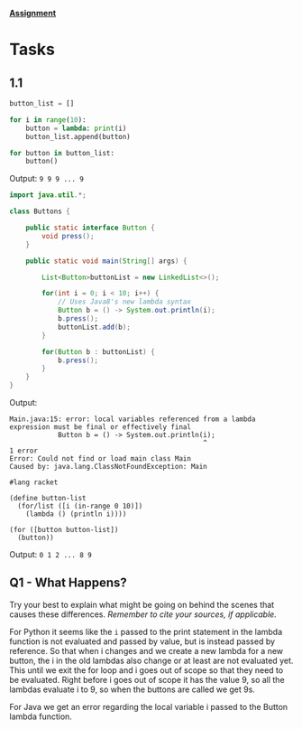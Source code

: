 [**Assignment**](https://cs.brown.edu/courses/csci1730/2022/loops.html)

# Tasks
## 1.1
```python
button_list = []

for i in range(10):
    button = lambda: print(i)
    button_list.append(button)

for button in button_list:
    button()
```

Output: `9 9 9 ... 9`

```java
import java.util.*;

class Buttons {

    public static interface Button {
        void press();
    }

    public static void main(String[] args) {

        List<Button>buttonList = new LinkedList<>();

        for(int i = 0; i < 10; i++) {
            // Uses Java8's new lambda syntax
            Button b = () -> System.out.println(i);
            b.press();
            buttonList.add(b);
        }

        for(Button b : buttonList) {
            b.press();
        }
    }
}
```

Output: 

```
Main.java:15: error: local variables referenced from a lambda expression must be final or effectively final
            Button b = () -> System.out.println(i);
                                                ^
1 error
Error: Could not find or load main class Main
Caused by: java.lang.ClassNotFoundException: Main
```


```racket
#lang racket

(define button-list
  (for/list ([i (in-range 0 10)])
    (lambda () (println i))))
 
(for ([button button-list])
  (button))
```

Output: `0 1 2 ... 8 9`

## Q1 - What Happens?
Try your best to explain what might be going on behind the scenes that causes these differences. _Remember to cite your sources, if applicable._

For Python it seems like the `i` passed to the print statement in the lambda function is not evaluated and passed by value, but is instead passed by reference. So that when i changes
and we create a new lambda for a new button, the i in the old lambdas also change or at least are not evaluated yet. This until we exit the for loop and i goes out of scope so that they need to be evaluated. Right before i goes out of scope it has the value 9, so all the lambdas evaluate i to 9, so when the buttons are called we get 9s.

For Java we get an error regarding the local variable i passed to the Button lambda function. 